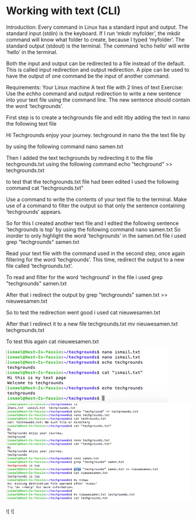 # Working with text (CLI)
Introduction:
Every command in Linux has a standard input and output.
The standard input (stdin) is the keyboard. If I run ‘mkdir myfolder’, the mkdir command will know what folder to create, because I typed ‘myfolder’.
The standard output (stdout) is the terminal. The command ‘echo hello’ will write ‘hello’ in the terminal.

Both the input and output can be redirected to a file instead of the default. This is called input redirection and output redirection. 
A pipe can be used to have the output of one command be the input of another command.

Requirements:
Your Linux machine
A text file with 2 lines of text
Exercise:
Use the echho command and output redirection to write a new sentence into your text file using the command line. The new sentence should contain the word ‘techgrounds’. 

First step is to create a techgrounds file and edit itby adding the text in nano the following text file 

Hi
Techgrounds enjoy your journey.
techground
in nano the  the text file by

by using the following command
nano samen.txt

Then I added the text techgrounds by redirecting it to the file techgrounds.txt using the following command
echo "techground" >> techgrounds.txt

to test that the techgrounds.txt file had been edited I used the following command
cat "techgrounds.txt"




Use a command to write the contents of your text file to the terminal. Make use of a command to filter the output so that only the sentence containing ‘techgrounds’ appears.


So for this I created another text file and I edited the following sentence 'techgrounds is top' by using the following command
nano samen.txt
So inorder to only highlight the word 'techgrounds' in the samen.txt file i used 
grep "techgrounds" samen.txt


Read your text file with the command used in the second step, once again filtering for the word ‘techgrounds’. This time, redirect the output to a new file called ‘techgrounds.txt’.

To read and filter for the word 'techground' in the file i used 
grep "techgrounds" samen.txt

After that i redirect the output by 
grep "techgrounds" samen.txt >> nieuwesamen.txt

So to test the redirection went good i used
 cat nieuwesamen.txt


After that I redirect it to a new file techgrounds.txt
mv nieuwesamen.txt techgrounds.txt

To test this again
cat nieuwesamen.txt


![echo techgrounds](https://github.com/yismailmo/TechGrounds-cloud8-cloud8-yismailmo/blob/main/00_includes/techgrounds%20echo.png)
![echo techgrounds](https://github.com/yismailmo/TechGrounds-cloud8-cloud8-yismailmo/blob/main/00_includes/techgrounds%20output.png)

![
![